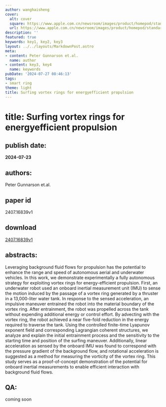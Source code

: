 ```yaml
---
author: wanghaisheng
cover:
  alt: cover
  square: https://www.apple.com.cn/newsroom/images/product/homepod/standard/Apple-HomePod-hero-230118_big.jpg.large_2x.jpg
  url: https://www.apple.com.cn/newsroom/images/product/homepod/standard/Apple-HomePod-hero-230118_big.jpg.large_2x.jpg
description: ''
featured: true
keywords: key1, key2, key3
layout: ../../layouts/MarkdownPost.astro
meta:
- content: Peter Gunnarson et.al.
  name: author
- content: key3, key4
  name: keywords
pubDate: '2024-07-27 08:46:13'
tags:
- smart ring
theme: light
title: Surfing vortex rings for energyefficient propulsion
---
```


# title: Surfing vortex rings for energyefficient propulsion 
## publish date: 
**2024-07-23** 
## authors: 
  Peter Gunnarson et.al. 
## paper id
2407.16839v1
## download
[2407.16839v1](http://arxiv.org/abs/2407.16839v1)
## abstracts:
Leveraging background fluid flows for propulsion has the potential to enhance the range and speed of autonomous aerial and underwater vehicles. In this work, we demonstrate experimentally a fully autonomous strategy for exploiting vortex rings for energy-efficient propulsion. First, an underwater robot used an onboard inertial measurement unit (IMU) to sense the motion induced by the passage of a vortex ring generated by a thruster in a 13,000-liter water tank. In response to the sensed acceleration, an impulsive maneuver entrained the robot into the material boundary of the vortex ring. After entrainment, the robot was propelled across the tank without expending additional energy or control effort. By advecting with the vortex ring, the robot achieved a near five-fold reduction in the energy required to traverse the tank. Using the controlled finite-time Lyapunov exponent field and corresponding Lagrangian coherent structures, we analyze and explain the initial entrainment process and the sensitivity to the starting time and position of the surfing maneuver. Additionally, linear acceleration as sensed by the onboard IMU was found to correspond with the pressure gradient of the background flow, and rotational acceleration is suggested as a method for measuring the vorticity of the vortex ring. This study serves as a proof-of-concept demonstration of the potential for onboard inertial measurements to enable efficient interaction with background fluid flows.
## QA:
coming soon
